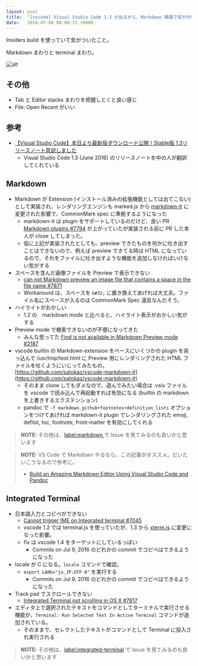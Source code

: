 ```yaml
---
layout: post
title:  "[vscode] Visual Studio Code 1.3 が出るから、Markdown 関連で気が付いたことをメモっとく"
date:   2016-07-08 08:00:33 +0900
---
```


Insiders build を使っていて気がついたこと。

Markdown まわりと terminal まわり。


![alt](https://raw.githubusercontent.com/satokaz/vscode-markdown-it/images/スクリーンショット%202016-07-07%2021.19.52.png)

## その他

* Tab と Editor stacks まわりを把握しとくと良い感じ
* File: Open Recent がいい

## 参考
* [【Visual Studio Code】本日より最新版ダウンロード公開！Stable版 1.3リリースノート意訳しました](https://blogs.msdn.microsoft.com/ayatokura/2016/07/08/vscode-stable-1-3/)
  * Visual Studio Code 1.3 (June 2016) のリリースノートを中の人が翻訳してくれている

## Markdown

* Markdown が Extension (インストール済みの拡張機能としては出てこない) として実装され、レンダリングエンジンも marked.js から [markdown-it](https://github.com/markdown-it/markdown-it) に変更された影響で、CommonMark spec に準拠するようになった
  * markdown-it は plugin をサポートしているのだけど、良い PR [Markdown plugins #7794](https://github.com/Microsoft/vscode/pull/7794) が上がっていたが実装される前に PR した本人が close してしまった。
  * 仮に上記が実装されたとしても、preview できたものを何かに吐き出すことはできないので、例えば preview できてる時は HTML になっているので、それをファイルに吐き出すような機能を追加しなければいけない気がする
* スペースを含んだ画像ファイルを Preview で表示できない
  * [can not Markdown preview an image file that contains a space in the file name #7871](https://github.com/Microsoft/vscode/issues/7871)
  * Workaround は、スペースを `&#32;` に置き換えてあげれば大丈夫。ファイル名にスペースが入るのは CommonMark Spec 違反なんだそう。
* ハイライトがおかしい
  * 1.2 の　markdown mode と比べると、ハイライト表示がおかしい気がする
* Preview mode で検索できないのが不便になってきた
  * みんな思ってた [Find is not available in Markdown Preview mode #2187](https://github.com/Microsoft/vscode/issues/2187)
* vscode builtin の Markdown extension をベースにいくつかの plugin を突っ込んで /usr/tmp/test.html に Preview 用にレンダリングされた HTML ファイルを吐くようにいじってみたもの。[https://github.com/satokaz/vscode-markdown-it](https://github.com/satokaz/vscode-markdown-it)
  * そのまま clone してもダメなので、遊んでみたい場合は .vsix ファイルを vscode で読み込んで再起動すれば有効になる (builtin の markdown を上書きするエクステンション)
  * pandoc で `-f markdown_github+footnotes+definition_lists` オプションをつけてあげれば markdown-it plugin でレンダリングされた emoji, deflist, toc, footnote, front-matter を有効にしてくれる

> **NOTE:** その他は、[label:markdown ](https://github.com/Microsoft/vscode/issues?utf8=✓&q=label%3Amarkdown%2) で Issue を見てみるのも良いかと思います

>**NOTE:** VS Code で Markdown やるなら、この記事がオススメ。だいたいこうなるので参考に。
> * [Build an Amazing Markdown Editor Using Visual Studio Code and Pandoc](http://thisdavej.com/build-an-amazing-markdown-editor-using-visual-studio-code-and-pandoc/)

## Integrated Terminal

* 日本語入力とコピペができない
  * [Cannot trigger IME on Integrated terminal #7045](https://github.com/Microsoft/vscode/issues/7045)
  * vscode 1.2 では terminal.js を使っていたが、1.3 から [xterm.js](https://github.com/sourcelair/xterm.js) に変更になった影響。
  * fix は vscode 1.4 をターゲットにしているっぽい
    * Commits on Jul 9, 2016 のどれかの commit でコピペはできるようになった 
* locale が C になる。`locale` コマンドで確認。
  * `export LANG="ja_JP.UTF-8"` を実行する
    * Commits on Jul 9, 2016 のどれかの commit でコピペはできるようになった 
* Track pad でスクロールできない
  * [Integrated Terminal not scrolling in OS X #7817](https://github.com/Microsoft/vscode/issues/7817)
* エディタ上で選択されたテキストをコマンドとしてターミナルで実行させる機能が、`Terminal: Run Selected Text In Active Terminal` コマンドが追加されている。
  * そのままで、セレクトしたテキストがコマンドとして Terminal に投入され実行される

> **NOTE:** その他は、[label:integrated-terminal](https://github.com/Microsoft/vscode/issues?utf8=✓&q=%20label%3Aintegrated-terminal%20) で Issue を見てみるのも良いかと思います

